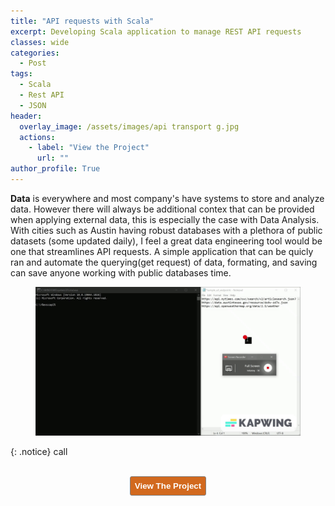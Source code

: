 ```yaml
---
title: "API requests with Scala"
excerpt: Developing Scala application to manage REST API requests 
classes: wide
categories:
  - Post
tags:
  - Scala
  - Rest API
  - JSON
header:
  overlay_image: /assets/images/api transport g.jpg
  actions:
    - label: "View the Project" 
      url: ""
author_profile: True 
---
```


<b>Data</b> is everywhere and most company's have systems to store and analyze data. However there will always be additional contex that can be provided when applying external data, this is especially the case with Data Analysis.
With cities such as Austin having robust databases with a plethora of public datasets (some updated daily), I feel a great data engineering tool would be one that streamlines API requests. 
A simple application that can be quicly ran and automate the querying(get request) of data, formating, and saving can save anyone working with public databases time. 

<div class="notice">
<figure>
  <a href="/assets/video/scala_api_vid.gif"><img src="/assets/video/scala_api_vid.gif"></a>
</figure>
  </div>
  
  {: .notice} call
  
<!--[recordind]-->

<!--[future upates]-->

<br>
<div style="text-align: center; text-shadow: 3px 3px;"><a href=" "><button style="color:#FFFFFF; background-color:#D2691E; border: 1px solid gray; padding: 7px; border-radius: 3px;" type="button"
onMouseOver="this.style.color='#4787F0'"
   onMouseOut="this.style.color='#FFFFFF'"><b>View The Project</b></button></a></div>





  







